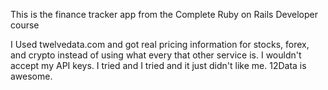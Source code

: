 This is the finance tracker app from the Complete Ruby on Rails Developer course

I Used twelvedata.com and got real pricing information for stocks, forex, and crypto instead of using what every that other service is.  I wouldn't accept my API keys.  I tried and I tried and it just didn't like me.  12Data is awesome.
